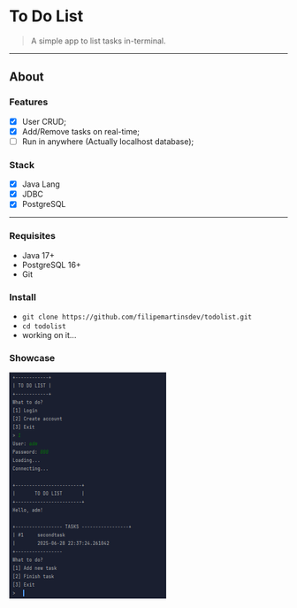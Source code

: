 # To Do List
> A simple app to list tasks in-terminal.
***

## About

### Features

- [x] User CRUD;
- [x] Add/Remove tasks on real-time;
- [ ] Run in anywhere (Actually localhost database);

### Stack
- [x] Java Lang
- [x] JDBC
- [x] PostgreSQL

*** 

### Requisites

- Java 17+
- PostgreSQL 16+
- Git

### Install

- `git clone https://github.com/filipemartinsdev/todolist.git`
- `cd todolist`
- working on it...

### Showcase

![img.png](img.png)